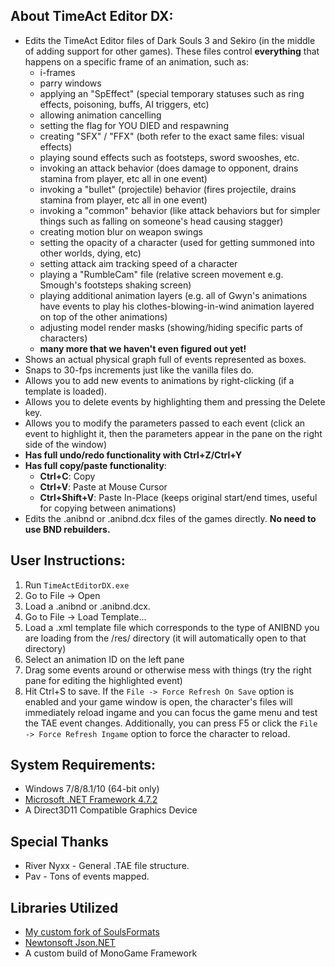 ## About TimeAct Editor DX:
* Edits the TimeAct Editor files of Dark Souls 3 and Sekiro (in the middle of adding support for other games). These files control **everything** that happens on a specific frame of an animation, such as:
  * i-frames
  * parry windows
  * applying an "SpEffect" (special temporary statuses such as ring effects, poisoning, buffs, AI triggers, etc)
  * allowing animation cancelling
  * setting the flag for YOU DIED and respawning
  * creating "SFX" / "FFX" (both refer to the exact same files: visual effects)
  * playing sound effects such as footsteps, sword swooshes, etc.
  * invoking an attack behavior (does damage to opponent, drains stamina from player, etc all in one event)
  * invoking a "bullet" (projectile) behavior (fires projectile, drains stamina from player, etc all in one event)
  * invoking a "common" behavior (like attack behaviors but for simpler things such as falling on someone's head causing stagger)
  * creating motion blur on weapon swings
  * setting the opacity of a character (used for getting summoned into other worlds, dying, etc)
  * setting attack aim tracking speed of a character
  * playing a "RumbleCam" file (relative screen movement e.g. Smough's footsteps shaking screen)
  * playing additional animation layers (e.g. all of Gwyn's animations have events to play his clothes-blowing-in-wind animation layered on top of the other animations)
  * adjusting model render masks (showing/hiding specific parts of characters)
  * **many more that we haven't even figured out yet!**
* Shows an actual physical graph full of events represented as boxes.
* Snaps to 30-fps increments just like the vanilla files do.
* Allows you to add new events to animations by right-clicking (if a template is loaded).
* Allows you to delete events by highlighting them and pressing the Delete key.
* Allows you to modify the parameters passed to each event (click an event to highlight it, then the parameters appear in the pane on the right side of the window)
* **Has full undo/redo functionality with Ctrl+Z/Ctrl+Y**
* **Has full copy/paste functionality**:
  * **Ctrl+C**: Copy
  * **Ctrl+V**: Paste at Mouse Cursor
  * **Ctrl+Shift+V**: Paste In-Place (keeps original start/end times, useful for copying between animations)
* Edits the .anibnd or .anibnd.dcx files of the games directly. **No need to use BND rebuilders.**

## User Instructions:
  1. Run `TimeActEditorDX.exe`
  1. Go to File -> Open
  1. Load a .anibnd or .anibnd.dcx.
  1. Go to File -> Load Template...
  1. Load a .xml template file which corresponds to the type of ANIBND you are loading from the /res/ directory (it will automatically open to that directory)
  1. Select an animation ID on the left pane
  1. Drag some events around or otherwise mess with things (try the right pane for editing the highlighted event)
  1. Hit Ctrl+S to save. If the `File -> Force Refresh On Save` option is enabled and your game window is open, the character's files will immediately reload ingame and you can focus the game menu and test the TAE event changes. Additionally, you can press F5 or click the `File -> Force Refresh Ingame` option to force the character to reload.

## System Requirements:
* Windows 7/8/8.1/10 (64-bit only)
* [Microsoft .NET Framework 4.7.2](https://www.microsoft.com/net/download/thank-you/net472)
* A Direct3D11 Compatible Graphics Device

## Special Thanks
* River Nyxx - General .TAE file structure.
* Pav - Tons of events mapped.

## Libraries Utilized
* [My custom fork of SoulsFormats](https://github.com/Meowmaritus/SoulsFormats)
* [Newtonsoft Json.NET](https://www.newtonsoft.com/json)
* A custom build of MonoGame Framework
